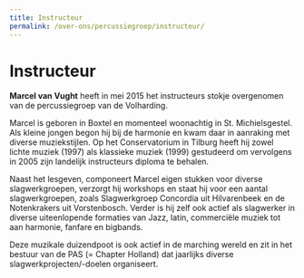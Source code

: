 ```yaml
---
title: Instructeur
permalink: /over-ons/percussiegroep/instructeur/
---
```

# Instructeur

**Marcel van Vught** heeft in mei 2015 het instructeurs stokje overgenomen van de percussiegroep van de Volharding.

Marcel is geboren in Boxtel en momenteel woonachtig in St. Michielsgestel. Als kleine jongen begon hij bij de harmonie en kwam daar in aanraking met diverse muziekstijlen. Op het Conservatorium in Tilburg heeft hij zowel lichte muziek (1997) als klassieke muziek (1999) gestudeerd om vervolgens in 2005 zijn landelijk instructeurs diploma te behalen.

Naast het lesgeven, componeert Marcel eigen stukken voor diverse slagwerkgroepen, verzorgt hij workshops en staat hij voor een aantal slagwerkgroepen, zoals Slagwerkgroep Concordia uit Hilvarenbeek en de Notenkrakers uit Vorstenbosch. Verder is hij zelf ook actief als slagwerker in diverse uiteenlopende formaties van Jazz, latin, commerciële muziek tot aan harmonie, fanfare en bigbands.

Deze muzikale duizendpoot is ook actief in de marching wereld en zit in het bestuur van de PAS (= Chapter Holland) dat jaarlijks diverse slagwerkprojecten/-doelen organiseert.
